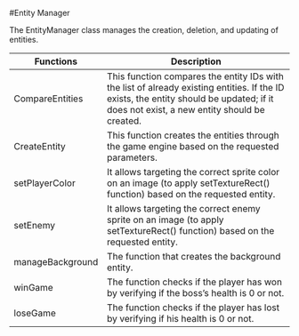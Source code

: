 #Entity Manager

The EntityManager class manages the creation, deletion, and updating of entities.

| Functions                          | Description                                                                                       |
|-------------------------------------|---------------------------------------------------------------------------------------------------|
| CompareEntities                     | This function compares the entity IDs with the list of already existing entities. If the ID exists, the entity should be updated; if it does not exist, a new entity should be created. |
| CreateEntity                        | This function creates the entities through the game engine based on the requested parameters.      |
| setPlayerColor                      | It allows targeting the correct sprite color on an image (to apply setTextureRect() function) based on the requested entity. |
| setEnemy                            | It allows targeting the correct enemy sprite on an image (to apply setTextureRect() function) based on the requested entity. |
| manageBackground                    | The function that creates the background entity.                                                  |
| winGame                             | The function checks if the player has won by verifying if the boss’s health is 0 or not.          |
| loseGame                            | The function checks if the player has lost by verifying if his health is 0 or not.                |

